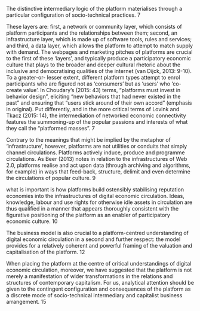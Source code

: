 
The distinctive intermediary logic of the platform materialises through a particular configuration of socio-technical practices. 7 

These layers are: first, a network or community layer, which consists of platform participants and the relationships between them; second, an infrastructure layer, which is made up of software tools, rules and services; and third, a data layer, which allows the platform to attempt to match supply with demand. The webpages and marketing pitches of platforms are crucial to the first of these ‘layers’, and typically produce a participatory economic culture that plays to the broader and deeper cultural rhetoric about the inclusive and democratising qualities of the internet (van Dijck, 2013: 9-10). To a greater-or- lesser extent, different platform types attempt to enrol participants who are figured not as ‘consumers’ but as ‘users’ who ‘co-create value’. In Choudary’s (2015: 43) terms, “platforms must invest in behavior design”, eliciting “new behaviors that had never existed in the past” and ensuring that “users stick around of their own accord” (emphasis in original). Put differently, and in the more critical terms of Lovink and Tkacz (2015: 14), the intermediation of networked economic connectivity features the summoning-up of the popular passions and interests of what they call the “platformed masses”. 7

Contrary to the meanings that might be implied by the metaphor of ‘infrastructure’, however, platforms are not utilities or conduits that simply channel circulations. Platforms actively induce, produce and programme circulations. As Beer (2013) notes in relation to the infrastructures of Web 2.0, platforms realise and act upon data (through archiving and algorithms, for example) in ways that feed-back, structure, delimit and
even determine the circulations of popular culture. 9 

what is important is how platforms build ostensibly stabilising reputation economies into the infrastructures of digital economic circulation. Ideas, knowledge, labour and use rights for otherwise idle assets in circulation are thus qualified in a manner that appears thoroughly consistent with the figurative positioning of the platform as an enabler of participatory economic culture. 10 

The business model is also crucial to a platform-centred understanding of digital economic circulation in a second and further respect: the model provides for a relatively coherent and powerful framing of the valuation and capitalisation of the platform. 12

When placing the platform at the centre of critical understandings of digital economic circulation, moreover, we have suggested that the platform is not merely a manifestation of wider transformations in the relations and structures of contemporary capitalism. For us, analytical attention should be given to the contingent configuration and consequences of the platform as a discrete mode of socio-technical intermediary and capitalist business arrangement. 15
